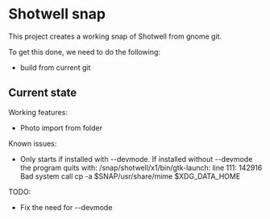 # Shotwell snap

This project creates a working snap of Shotwell from gnome git.

To get this done, we need to do the following:
 - build from current git

## Current state

Working features:
 - Photo import from folder

Known issues:
  - Only starts if installed with --devmode.
    If installed without --devmode the program quits with:
    /snap/shotwell/x1/bin/gtk-launch: line 111: 142916 Bad system call         cp -a $SNAP/usr/share/mime $XDG_DATA_HOME

TODO:
  - Fix the need for --devmode
 
